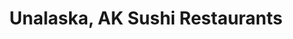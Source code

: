 ---
layout: city
title: Unalaska, AK Sushi Restaurants
permalink: /alaska/unalaska/
stateAbbr: AK
stateName: Alaska
cityName: Unalaska

---